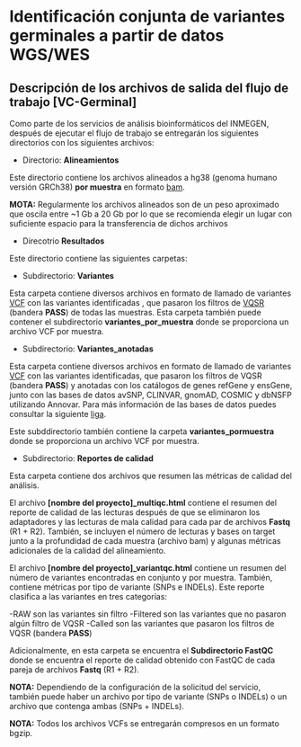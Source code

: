 # Identificación conjunta de variantes germinales a partir de datos WGS/WES

## Descripción de los archivos de salida del flujo de trabajo [VC-Germinal]

Como parte de los servicios de análisis bioinformáticos del INMEGEN, después de ejecutar el flujo de trabajo se entregarán los siguientes directorios con los siguientes archivos:

- Directorio: **Alineamientos**

Este directorio contiene los archivos alineados a hg38 (genoma humano versión GRCh38) **por muestra** en formato [bam](https://support.illumina.com/help/BS_App_RNASeq_Alignment_OLH_1000000006112/Content/Source/Informatics/BAM-Format.htm).

**MOTA:** Regularmente los archivos alineados son de un peso aproximado que oscila entre ~1 Gb a 20 Gb por lo que se recomienda elegir un lugar con suficiente espacio para la transferencia de dichos archivos

- Direcotrio **Resultados**

Este directorio contiene las siguientes carpetas:

* Subdirectorio: **Variantes**

Esta carpeta contiene diversos archivos en formato de llamado de variantes [VCF](https://support.illumina.com/help/BS_App_RNASeq_Alignment_OLH_1000000006112/Content/Source/Informatics/VCF-Format.htm) con las variantes identificadas , que pasaron los filtros de [VQSR](https://gatk.broadinstitute.org/hc/en-us/articles/360035531612-Variant-Quality-Score-Recalibration-VQSR) (bandera **PASS**) de todas las muestras.
Esta carpeta también puede contener el subdirectorio **variantes_por_muestra** donde se proporciona un archivo VCF por muestra.

* Subdirectorio: **Variantes_anotadas** 

Esta carpeta contiene diversos archivos en formato de llamado de variantes [VCF](https://support.illumina.com/help/BS_App_RNASeq_Alignment_OLH_1000000006112/Content/Source/Informatics/VCF-Format.htm) con las variantes identificadas, que pasaron los filtros de VQSR (bandera **PASS**) y anotadas con los catálogos de genes refGene y ensGene, junto con las bases de datos avSNP, CLINVAR, gnomAD, COSMIC y dbNSFP utilizando Annovar. Para más información de las bases de datos puedes consultar la siguiente [liga](https://annovar.openbioinformatics.org/en/latest/user-guide/filter/#overview).  

Este subddirectorio también contiene la carpeta **variantes_pormuestra** donde se proporciona un archivo VCF por muestra.  

* Subdirectorio: **Reportes de calidad**

Esta carpeta contiene dos archivos que resumen las métricas de calidad del análisis.

El archivo **[nombre del proyecto]_multiqc.html** contiene el resumen del reporte de calidad de las lecturas después de que se eliminaron los adaptadores y las lecturas de mala calidad para cada par de archivos **Fastq** (R1 + R2). También, se incluyen el número de lecturas y bases on target junto a la profundidad de cada muestra (archivo bam) y algunas métricas adicionales de la calidad del alineamiento. 

El archivo **[nombre del proyecto]_variantqc.html** contiene un resumen del número de variantes encontradas en conjunto y por muestra. También, contiene métricas por tipo de variante (SNPs e INDELs). 
Este reporte clasifica a las variantes en tres categorías:

-RAW son las variantes sin filtro
-Filtered son las variantes que no pasaron algún filtro de VQSR
-Called son las variantes que pasaron los filtros de VQSR (bandera **PASS**) 

Adicionalmente, en esta carpeta se encuentra el **Subdirectorio FastQC** donde se encuentra el reporte de calidad obtenido con FastQC de cada pareja de archivos **Fastq** (R1 + R2). 

**NOTA:** Dependiendo de la configuración de la solicitud del servicio, también puede haber un archivo por tipo de variante (SNPs o INDELs) o un archivo que contenga ambas (SNPs + INDELs).

**NOTA:** Todos los archivos VCFs se entregarán compresos en un formato bgzip.

